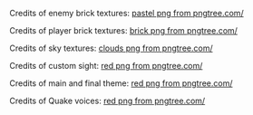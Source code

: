 

Credits of enemy brick textures:
<a href='https://pngtree.com/so/pastel'>pastel png from pngtree.com/</a>

Credits of player brick textures:
<a href='https://pngtree.com/so/brick'>brick png from pngtree.com/</a>


Credits of sky textures:
<a href='https://pngtree.com/so/clouds'>clouds png from pngtree.com/</a>

Credits of custom sight:
<a href='https://pngtree.com/so/red'>red png from pngtree.com/</a>

Credits of main and final theme:
<a href='https://www.youtube.com/watch?v=LMQ8sSvqphg'>red png from pngtree.com/</a>

Credits of Quake voices:
<a href='https://www.youtube.com/watch?v=ym4VmVwd24c'>red png from pngtree.com/</a>